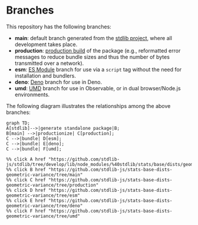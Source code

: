 <!--

@license Apache-2.0

Copyright (c) 2022 The Stdlib Authors.

Licensed under the Apache License, Version 2.0 (the "License");
you may not use this file except in compliance with the License.
You may obtain a copy of the License at

    http://www.apache.org/licenses/LICENSE-2.0

Unless required by applicable law or agreed to in writing, software
distributed under the License is distributed on an "AS IS" BASIS,
WITHOUT WARRANTIES OR CONDITIONS OF ANY KIND, either express or implied.
See the License for the specific language governing permissions and
limitations under the License.

-->

# Branches

This repository has the following branches:

-   **main**: default branch generated from the [stdlib project][stdlib-url], where all development takes place.
-   **production**: [production build][production-url] of the package (e.g., reformatted error messages to reduce bundle sizes and thus the number of bytes transmitted over a network).
-   **esm**: [ES Module][esm-url] branch for use via a `script` tag without the need for installation and bundlers.
-   **deno**: [Deno][deno-url] branch for use in Deno.
-   **umd**: [UMD][umd-url] branch for use in Observable, or in dual browser/Node.js environments.

The following diagram illustrates the relationships among the above branches:

```mermaid
graph TD;
A[stdlib]-->|generate standalone package|B;
B[main] -->|productionize| C[production];
C -->|bundle| D[esm];
C -->|bundle| E[deno];
C -->|bundle| F[umd];

%% click A href "https://github.com/stdlib-js/stdlib/tree/develop/lib/node_modules/%40stdlib/stats/base/dists/geometric/variance"
%% click B href "https://github.com/stdlib-js/stats-base-dists-geometric-variance/tree/main"
%% click C href "https://github.com/stdlib-js/stats-base-dists-geometric-variance/tree/production"
%% click D href "https://github.com/stdlib-js/stats-base-dists-geometric-variance/tree/esm"
%% click E href "https://github.com/stdlib-js/stats-base-dists-geometric-variance/tree/deno"
%% click F href "https://github.com/stdlib-js/stats-base-dists-geometric-variance/tree/umd"
```

[stdlib-url]: https://github.com/stdlib-js/stdlib/tree/develop/lib/node_modules/%40stdlib/stats/base/dists/geometric/variance
[production-url]: https://github.com/stdlib-js/stats-base-dists-geometric-variance/tree/production
[deno-url]: https://github.com/stdlib-js/stats-base-dists-geometric-variance/tree/deno
[umd-url]: https://github.com/stdlib-js/stats-base-dists-geometric-variance/tree/umd
[esm-url]: https://github.com/stdlib-js/stats-base-dists-geometric-variance/tree/esm